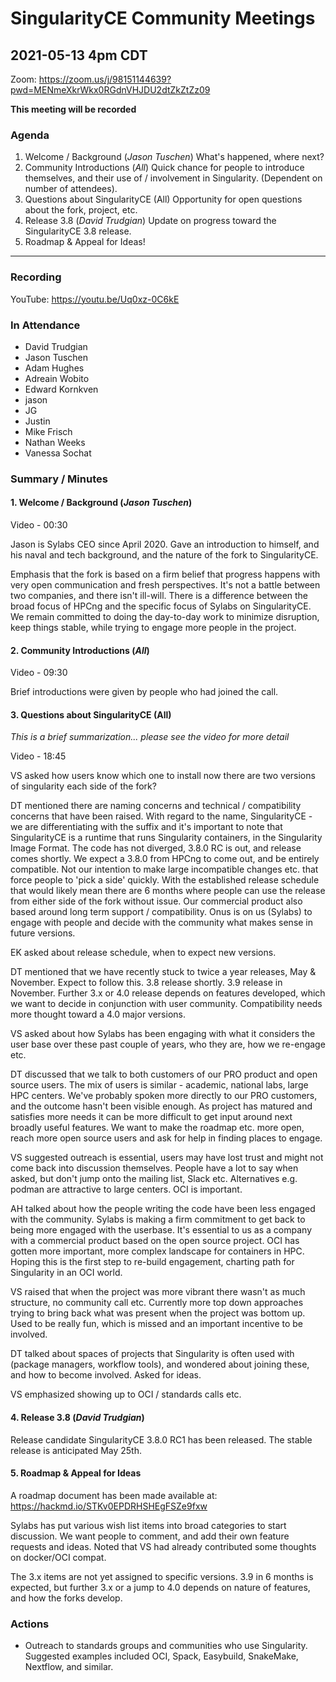 # SingularityCE Community Meetings


## 2021-05-13 4pm CDT

Zoom: https://zoom.us/j/98151144639?pwd=MENmeXkrWkx0RGdnVHJDU2dtZkZtZz09

**This meeting will be recorded**

### Agenda

1. Welcome / Background (*Jason Tuschen*)
  What's happened, where next?
2. Community Introductions (*All*)
  Quick chance for people  to introduce themselves, and their use of / involvement in Singularity. (Dependent on number of attendees).
3. Questions about SingularityCE (All)
  Opportunity for open questions about the fork, project, etc.
4. Release 3.8 (*David Trudgian*)
  Update on progress toward the SingularityCE 3.8 release.
5. Roadmap & Appeal for Ideas!

-----

### Recording

YouTube: https://youtu.be/Uq0xz-0C6kE

### In Attendance

* David Trudgian
* Jason Tuschen
* Adam Hughes
* Adreain Wobito
* Edward Kornkven
* jason
* JG
* Justin
* Mike Frisch
* Nathan Weeks
* Vanessa Sochat

### Summary / Minutes

#### 1. Welcome / Background (*Jason Tuschen*)

Video - 00:30

Jason is Sylabs CEO since April 2020. Gave an introduction to himself, and his naval and tech background, and the nature of the fork to SingularityCE. 

Emphasis that the fork is based on a firm belief that progress happens with very open communication and fresh perspectives. It's not a battle between two companies, and there isn't ill-will. There is a difference between the broad focus of HPCng and the specific focus of Sylabs on SingularityCE. We remain committed to doing the day-to-day work to minimize disruption, keep things stable, while trying to engage more people in the project.


#### 2. Community Introductions (*All*)

Video - 09:30

Brief introductions were given by people who had joined the call.

#### 3. Questions about SingularityCE (All)

*This is a brief summarization... please see the video for more detail*

Video - 18:45

VS asked how users know which one to install now there are two versions of singularity each side of the fork?

DT mentioned there are naming concerns and technical / compatibility concerns that have been raised. With regard to the name, SingularityCE - we are differentiating with the suffix and it's important to note that SingularityCE is a runtime that runs Singularity containers, in the Singularity Image Format. The code has not diverged, 3.8.0 RC is out, and release comes shortly. We expect a 3.8.0 from HPCng to come out, and be entirely compatible. Not our intention to make large incompatible changes etc. that force people to 'pick a side' quickly. With the established release schedule that would likely mean there are 6 months where people can use the release from either side of the fork without issue. Our commercial product also based around long term support / compatibility. Onus is on us (Sylabs) to engage with people and decide with the community what makes sense in future versions.

EK asked about release schedule, when to expect new versions.

DT mentioned that we have recently stuck to twice a year releases, May & November. Expect to follow this. 3.8 release shortly. 3.9 release in November. Further 3.x or 4.0 release depends on features developed, which we want to decide in conjunction with user community. Compatibility needs more thought toward a 4.0 major versions.

VS asked about how Sylabs has been engaging with what it considers the user base over these past couple of years, who they are, how we re-engage etc.

DT discussed that we talk to both customers of our PRO product and open source users. The mix of users is similar - academic, national labs, large HPC centers. We've probably spoken more directly to our PRO customers, and the outcome hasn't been visible enough. As project has matured and satisfies more needs it can be more difficult to get input around next broadly useful features. We want to make the roadmap etc. more open, reach more open source users and ask for help in finding places to engage.

VS suggested outreach is essential, users may have lost trust and might not come back into discussion themselves. People have a lot to say when asked, but don't jump onto the mailing list, Slack etc. Alternatives e.g. podman are attractive to large centers. OCI is important.

AH talked about how the people writing the code have been less engaged with the community. Sylabs is making a firm commitment to get back to being more engaged with the userbase. It's essential to us as a company with a commercial product based on the open source project. OCI has gotten more important, more complex landscape for containers in HPC. Hoping this is the first step to re-build engagement, charting path for Singularity in an OCI world.

VS raised that when the project was more vibrant there wasn't as much structure, no community call etc. Currently more top down approaches trying to bring back what was present when the project was bottom up. Used to be really fun, which is missed and an important incentive to be involved.

DT talked about spaces of projects that Singularity is often used with (package managers, workflow tools), and wondered about joining these, and how to become involved. Asked for ideas.

VS emphasized showing up to OCI / standards calls etc.




#### 4. Release 3.8 (*David Trudgian*)

Release candidate SingularityCE 3.8.0 RC1 has been released. The stable release is anticipated May 25th.

#### 5. Roadmap & Appeal for Ideas

A roadmap document has been made available at: https://hackmd.io/STKv0EPDRHSHEgFSZe9fxw

Sylabs has put various wish list items into broad categories to start discussion. We want people to comment, and add their own feature requests and ideas. Noted that VS had already contributed some thoughts on docker/OCI compat.

The 3.x items are not yet assigned to specific versions. 3.9 in 6 months is expected, but further 3.x or a jump to 4.0 depends on nature of features, and how the forks develop.


### Actions

* Outreach to standards groups and communities who use Singularity. Suggested examples included OCI, Spack, Easybuild, SnakeMake, Nextflow, and similar.